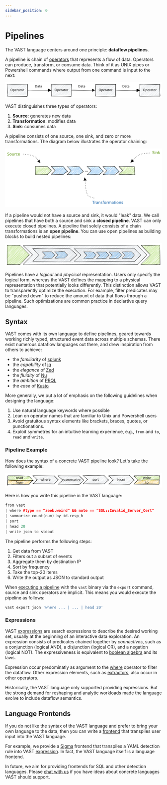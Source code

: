 ```yaml
---
sidebar_position: 0
---
```


# Pipelines

The VAST language centers around one principle: **dataflow pipelines**.

A pipeline is chain of [operators](operators) that represents a flow of data.
Operators can produce, transform, or consume data. Think of it as UNIX pipes or
Powershell commands where output from one command is input to the next:

![Pipeline Chaining](pipeline-chaining.excalidraw.svg)

VAST distinguishes three types of operators:

1. **Source**: generates new data
2. **Transformation**: modifies data
3. **Sink**: consumes data

A pipeline consists of one source, one sink, and zero or more transformations.
The diagram below illustrates the operator chaining:

![Pipeline Structure](pipeline-structure.excalidraw.svg)

If a pipeline would not have a source and sink, it would "leak" data. We call
pipelines that have both a source and sink a **closed pipeline**. VAST can only
execute closed pipelines. A pipeline that solely consists of a chain
transformations is an **open pipeline**. You can use open pipelines as building
blocks to build nested pipelines:

![Nested Pipeline](pipeline-nested.excalidraw.svg)

Pipelines have a *logical* and *physical* representation. Users only specify the
logical form, whereas the VAST defines the mapping to a physical representation
that potentially looks differently. This distinction allows VAST to
transparently optimize the execution. For example, filter predicates may be
"pushed down" to reduce the amount of data that flows through a pipeline. Such
optimizations are common practice in declartive query languages.

## Syntax

VAST comes with its own language to define pipelines, geared towards working
richly typed, structured event data across multiple schemas. There exist
numerous dataflow languages out there, and drew inspiration from others to
achieve:

- the *familiarity* of [splunk](https://splunk.com)
- the *capability* of [jq](https://stedolan.github.io/jq/)
- the *elegance* of [Zed](https://zed.brimdata.io/)
- the *fluidity* of [Nu](https://www.nushell.sh/)
- the *ambition* of [PRQL](https://prql-lang.org/)
- the *ease* of [Kusto](https://github.com/microsoft/Kusto-Query-Language)

More generally, we put a lot of emphasis on the following guidelines when
designing the language:

1. Use natural language keywords where possible
2. Lean on operator names that are familiar to Unix and Powershell users
3. Avoid gratuitous syntax elements like brackets, braces, quotes, or
   punctionations.
4. Exploit symmetres for an intuitive learning experience, e.g., `from` and
   `to`, `read` and `write`.

### Pipeline Example

How does the syntax of a concrete VAST pipeline look? Let's take the following
example:

![Pipeline Example](pipeline-example.excalidraw.svg)

Here is how you write this pipeline in the VAST language:

```cpp
from vast
| where #type == "zeek.weird" && note == "SSL::Invalid_Server_Cert"
| summarize count(num) by id.resp_h
| sort
| head 20
| write json to stdout
```

The pipeline performs the following steps:

1. Get data from VAST
2. Filters out a subset of events
3. Aggregate them by destination IP
4. Sort by frequency
5. Take the top-20 items
6. Write the output as JSON to standard output

When [executing a pipeline](/docs/use/export) with the `vast` binary via the
`export` command, source and sink operators are implicit. This means you would
execute the pipeline as follows:

```bash
vast export json 'where ... | ... | head 20'
```

### Expressions

VAST [expressions](expressions) are search expressions to describe the desired
working set, usually at the beginning of an interactive data exploration. An
expression consists of predicates chained together by *connectives*, such as a
conjunction (logical AND), a disjunction (logical OR), and a negation (logical
NOT). The expressiveness is equivalent to [boolean
algebra](https://en.wikipedia.org/wiki/Boolean_algebra) and its laws.

Expression occur predominatly as argument to the [where](operators/where.md)
operator to filter the dataflow. Other expression elements, such as
[extractors](expressions#extractors), also occur in other operators.

Historically, the VAST language only supported providing expressions. But the
strong demand for reshaping and analytic workloads made the language evolve to
include dataflow semantics.

## Language Frontends

If you do not like the syntax of the VAST language and prefer to bring your own
language to the data, then you can write a [frontend](frontends) that transpiles
user input into the VAST language.

For example, we provide a [Sigma](frontends/sigma) frontend that transpiles a
YAML detection rule into VAST [expression](expressions). In fact, the VAST
language itself is a language frontend.

In future, we aim for providing frontends for SQL and other detection languages.
Please [chat with us](/discord) if you have ideas about concrete languages VAST
should support.
